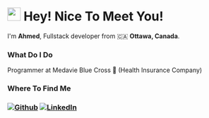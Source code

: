 <h1><img src="https://emojis.slackmojis.com/emojis/images/1531849430/4246/blob-sunglasses.gif?1531849430" width="30"/> Hey! Nice To Meet You!</h1>


<p>I'm <b>Ahmed</b>, Fullstack developer from 🇨🇦 <b>Ottawa, Canada</b>.</p>


<h3>What Do I Do</h3>
<p>Programmer at Medavie Blue Cross 🏥 (Health Insurance Company) </p>

<h3>Where To Find Me<h3>
<p><a href="https://github.com/AhmedAlbarghouti" target="_blank"><img alt="Github" src="https://img.shields.io/badge/GitHub-%2312100E.svg?&style=for-the-badge&logo=Github&logoColor=white" /></a> <a href="https://www.linkedin.com/in/ahmedalba/" target="_blank"><img alt="LinkedIn" src="https://img.shields.io/badge/linkedin-%230077B5.svg?&style=for-the-badge&logo=linkedin&logoColor=white" /></a>
</p>
